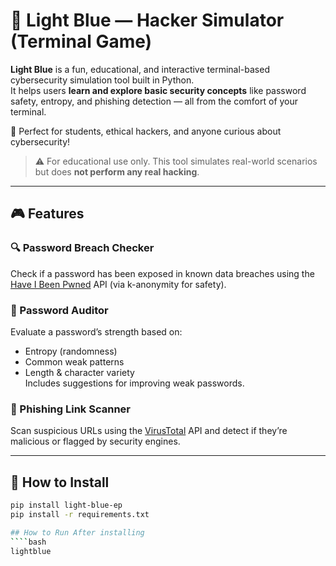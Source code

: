 # 🧠 Light Blue — Hacker Simulator (Terminal Game)

**Light Blue** is a fun, educational, and interactive terminal-based cybersecurity simulation tool built in Python.  
It helps users **learn and explore basic security concepts** like password safety, entropy, and phishing detection — all from the comfort of your terminal.

🔐 Perfect for students, ethical hackers, and anyone curious about cybersecurity!

> ⚠️ For educational use only. This tool simulates real-world scenarios but does **not perform any real hacking**.

---

## 🎮 Features

### 🔍 Password Breach Checker

Check if a password has been exposed in known data breaches using the [Have I Been Pwned](https://haveibeenpwned.com/) API (via k-anonymity for safety).

### 🧪 Password Auditor

Evaluate a password’s strength based on:

- Entropy (randomness)
- Common weak patterns
- Length & character variety  
  Includes suggestions for improving weak passwords.

### 🎣 Phishing Link Scanner

Scan suspicious URLs using the [VirusTotal](https://virustotal.com) API and detect if they’re malicious or flagged by security engines.

---

## 🚀 How to Install

`````bash
pip install light-blue-ep
pip install -r requirements.txt

## How to Run After installing
````bash
lightblue

`````

